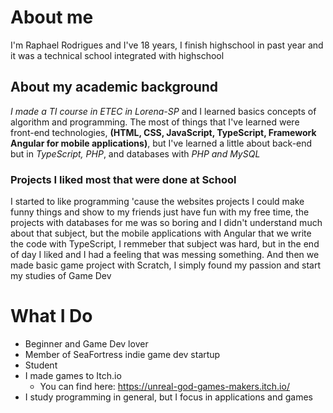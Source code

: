 # About me
I'm Raphael Rodrigues and I've 18 years, I finish highschool in past year and it was a technical school integrated with highschool
## About my academic background
*I made a TI course in ETEC in Lorena-SP* and I learned basics concepts of algorithm and programming. The most of things that I've learned were front-end technologies, **(HTML, CSS, JavaScript, TypeScript, Framework Angular for mobile applications)**, but I've learned a little about back-end but in *TypeScript, PHP*, and databases with *PHP and MySQL*
### Projects I liked most that were done at School
I started to like programming 'cause the websites projects I could make funny things and show to my friends just have fun with my free time, the projects with databases for me was so boring and I didn't understand much about that subject, but the mobile applications with Angular that we write the code with TypeScript, I remmeber that subject was hard, but in the end of day I liked and I had a feeling that was messing something. And then we made basic game project with Scratch, I simply found my passion and start my studies of Game Dev
# What I Do
- Beginner and Game Dev lover
- Member of SeaFortress indie game dev startup
- Student
- I made games to Itch.io
    - You can find here: https://unreal-god-games-makers.itch.io/
- I study programming in general, but I focus in applications and games

<!---
Xalaphas/Xalaphas is a ✨ special ✨ repository because its `README.md` (this file) appears on your GitHub profile.
You can click the Preview link to take a look at your changes.
--->
